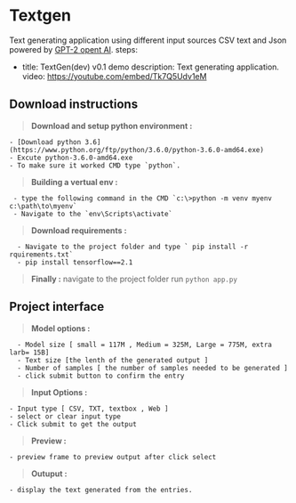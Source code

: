 # Textgen
Text generating application using different input sources CSV text and Json powered by [GPT-2 opent AI](https://openai.com/blog/better-language-models/). 
steps:
- title: TextGen(dev) v0.1 demo
  description: Text generating application.
  video: https://youtube.com/embed/Tk7Q5Udv1eM
 
## Download instructions 
  > __Download and setup python environment :__ 
  
    - [Download python 3.6](https://www.python.org/ftp/python/3.6.0/python-3.6.0-amd64.exe)
    - Excute python-3.6.0-amd64.exe
    - To make sure it worked CMD type `python`. 
  > __Building a vertual env :__
  
     - type the following command in the CMD `c:\>python -m venv myenv c:\path\to\myenv`
     - Navigate to the `env\Scripts\activate`
  > __Download requirements :__
  
      - Navigate to the project folder and type ` pip install -r rquirements.txt`
      - pip install tensorflow==2.1

  > __Finally :__ navigate to the project folder run `python app.py`

## Project interface 
  > __Model options :__
    
      - Model size [ small = 117M , Medium = 325M, Large = 775M, extra larb= 15B]
      - Text size [the lenth of the generated output ]
      - Number of samples [ the number of samples needed to be generated ] 
      - click submit button to confirm the entry 
  > __Input Options :__ 
  
    - Input type [ CSV, TXT, textbox , Web ] 
    - select or clear input type
    - Click submit to get the output 
  > __Preview :__ 
 
    - preview frame to preview output after click select 
 
  >__Outuput :__ 
  
    - display the text generated from the entries. 
